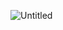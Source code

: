 ![Untitled](https://github.com/astrhsptl/logistic-axenix/assets/148783063/e4a855b1-ddab-4d79-a16d-093ea74008dc)
